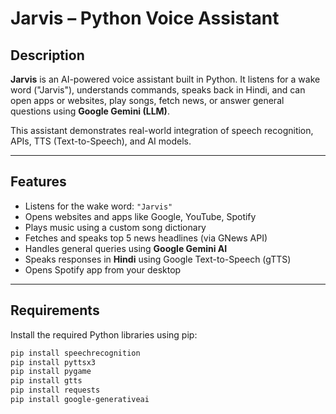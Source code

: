 # Jarvis – Python Voice Assistant

## Description

**Jarvis** is an AI-powered voice assistant built in Python. It listens for a wake word ("Jarvis"), understands commands, speaks back in Hindi, and can open apps or websites, play songs, fetch news, or answer general questions using **Google Gemini (LLM)**.

This assistant demonstrates real-world integration of speech recognition, APIs, TTS (Text-to-Speech), and AI models.

---

## Features

-  Listens for the wake word: `"Jarvis"`
-  Opens websites and apps like Google, YouTube, Spotify
-  Plays music using a custom song dictionary
-  Fetches and speaks top 5 news headlines (via GNews API)
-  Handles general queries using **Google Gemini AI**
-  Speaks responses in **Hindi** using Google Text-to-Speech (gTTS)
-  Opens Spotify app from your desktop

---

## Requirements

Install the required Python libraries using pip:

```bash
pip install speechrecognition
pip install pyttsx3
pip install pygame
pip install gtts
pip install requests
pip install google-generativeai

